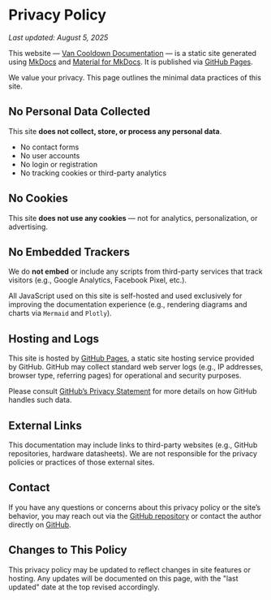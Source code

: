 # Privacy Policy

_Last updated: August 5, 2025_

This website — [Van Cooldown Documentation](https://fabienmeyer.github.io/van-cooldown/) — is a static site generated using [MkDocs](https://www.mkdocs.org/) and [Material for MkDocs](https://squidfunk.github.io/mkdocs-material/). It is published via [GitHub Pages](https://pages.github.com/).

We value your privacy. This page outlines the minimal data practices of this site.

## No Personal Data Collected

This site **does not collect, store, or process any personal data**.

- No contact forms  
- No user accounts  
- No login or registration  
- No tracking cookies or third-party analytics

## No Cookies

This site **does not use any cookies** — not for analytics, personalization, or advertising.

## No Embedded Trackers

We do **not embed** or include any scripts from third-party services that track visitors (e.g., Google Analytics, Facebook Pixel, etc.).

All JavaScript used on this site is self-hosted and used exclusively for improving the documentation experience (e.g., rendering diagrams and charts via `Mermaid` and `Plotly`).

## Hosting and Logs

This site is hosted by [GitHub Pages](https://pages.github.com/), a static site hosting service provided by GitHub. GitHub may collect standard web server logs (e.g., IP addresses, browser type, referring pages) for operational and security purposes.

Please consult [GitHub’s Privacy Statement](https://docs.github.com/en/site-policy/privacy-policies/github-privacy-statement) for more details on how GitHub handles such data.

## External Links

This documentation may include links to third-party websites (e.g., GitHub repositories, hardware datasheets). We are not responsible for the privacy policies or practices of those external sites.

## Contact

If you have any questions or concerns about this privacy policy or the site’s behavior, you may reach out via the [GitHub repository](https://github.com/FabienMeyer/van-cooldown/issues) or contact the author directly on [GitHub](https://github.com/FabienMeyer).

## Changes to This Policy

This privacy policy may be updated to reflect changes in site features or hosting. Any updates will be documented on this page, with the "last updated" date at the top revised accordingly.
